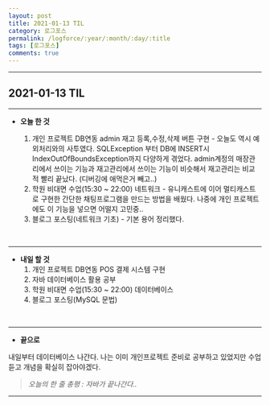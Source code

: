 ```yaml
---
layout: post
title: 2021-01-13 TIL
category: 로그포스
permalink: /logforce/:year/:month/:day/:title
tags: [로그포스]
comments: true
---
```


---

## 2021-01-13 TIL

---

- **오늘 한 것**

  1. 개인 프로젝트 DB연동 admin 재고 등록,수정,삭제 버튼 구현 - 오늘도 역시 예외처리와의 사투였다. SQLException 부터 DB에 INSERT시 IndexOutOfBoundsException까지 다양하게 겪었다. admin계정의 매장관리에서 쓰이는 기능과 재고관리에서 쓰이는 기능이 비슷해서 재고관리는 비교적 빨리 끝났다. (디버깅에 애먹은거 빼고..)
  2. 학원 비대면 수업(15:30 ~ 22:00) 네트워크 - 유니캐스트에 이어 멀티캐스트로 구현한 간단한 채팅프로그램을 만드는 방법을 배웠다. 나중에 개인 프로젝트에도 이 기능을 넣으면 어떨지 고민중..
  3. 블로그 포스팅(네트워크 기초) - 기본 용어 정리했다.

<br>

---

- **내일 할 것**
  1. 개인 프로젝트 DB연동 POS 결제 시스템 구현
  2. 자바 데이터베이스 활용 공부
  3. 학원 비대면 수업(15:30 ~ 22:00) 데이터베이스
  4. 블로그 포스팅(MySQL 문법)

<br>

---

- **끝으로**

내일부터 데이터베이스 나간다. 나는 이미 개인프로젝트 준비로 공부하고 있었지만 수업 듣고 개념을 확실히 잡아야겠다.

> _오늘의 한 줄 총평 : 자바가 끝나간다.._

---
